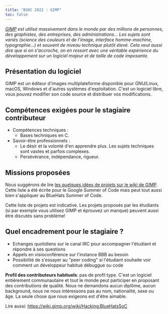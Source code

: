 ```yaml
---
title: "BSOC 2022 : GIMP"
toc: false
---
```


*[GIMP](https://www.gimp.org/) est utilisé massivement dans le monde par des millions de personnes, des graphistes, des entreprises, des administrations… Les sujets sont variés (science des couleurs et de l'image, interface homme-machine, typographie…) et souvent de niveau technique plutôt élevé. Cela veut aussi dire que si on s'accroche, on en ressort avec une véritable expérience du développement sur un logiciel majeur et de taille de code imposante.*

## Présentation du logiciel

GIMP est un éditeur d'images multiplateforme disponible pour GNU/Linux, macOS, Windows et d'autres systèmes d'exploitation. C'est un logiciel libre, vous pouvez modifier son code source et distribuer vos modifications.

## Compétences exigées pour le stagiaire contributeur

- Compétences techniques : 
  - Bases techniques en C.
- Savoir-être professionnels : 
  - Le désir et la volonté d'en apprendre plus. Les sujets techniques sont vastes et parfois complexes.
  - Persévérance, indépendance, rigueur.

## Missions proposées

Nous suggérons de lire [les quelques idées de projets sur le wiki de GIMP](https://wiki.gimp.org/wiki/Hacking:GSoC/Future/Ideas). Cette liste a été écrite pour le Google Summer of Code mais peut tout aussi bien s'appliquer au BlueHats Summer of Code.

Cette liste de projets est indicative. Les projets proposés par les étudiants (si par exemple vous utilisez GIMP et éprouvez un manque) peuvent aussi être discutés sans problème!

## Quel encadrement pour le stagiaire ?

- Echanges quotidiens sur le canal IRC pour accompagner l'étudiant et répondre à ses questions 
- Appels en visioconférence sur l'instance BBB au besoin
- Possibilité de s'essayer au "peer coding" si l'étudiant souhaite voir comment un développeur habitué débuggue ou code

**Profil des contributeurs habituels**: pas de profil type. C'est un logiciel entièrement communautaire et tout le monde peut participer en proposant des contributions de qualité. Nous ne demandons aucun diplôme, aucun background, nous ne nous intéressons pas au nom, nationalité, sexe ou âge. La seule chose que nous exigeons est d'être aimable.

Lire aussi: https://wiki.gimp.org/wiki/Hacking:BlueHatsSoC
